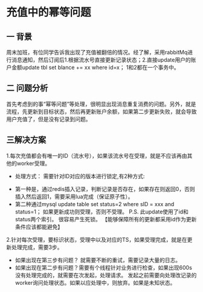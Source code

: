 
# 充值中的幂等问题
## 一 背景
周末加班，有位同学告诉我出现了充值被翻倍的情况。经了解，采用rabbitMq进行消息通知，然后订阅后1.根据流水号直接更新记录状态；2.直接update用户的账户金额update tbl set blance += xx where id=x； 1和2都在一个事务中。

## 二 问题分析
首先考虑到的事“幂等问题”等处理，很明显出现消息重复消费的问题。另外，就是流程，先更新到目标状态，然后再更新账户余额，如果第二步更新失败，就会导致用户充值了，但是没有记录到问题。

## 三解决方案
1.每次充值都会有唯一的ID（流水号），如果该流水号在受理，就是不应该再由其他的worker受理。
* 处理方式： 需要针对ID对应的版本进行锁定,有2种方式:
+ 第一种是，通过redis插入记录，判断记录是否存在，如果存在则返回0，否则插入然后返回1，需要采用lua完成（保证原子性）。 
+ 第二种通过mysql update table set status=2 where sID = xxx and status=1； 如果更新成功则受理，否则不受理。 
P.S. 此update使用了id和status两个索引。 很容易产生死锁。 【能够保障所有的更新都采用id作为更新条件应该都能避免】

2.针对每次受理，要标识状态，受理中以及对应的TS，如果受理完成，就是在更新处理完成，需要3步。
* 如果出现在第三步有问题？ 就需要不断的重试，需要记录大量的日志。
* 如果出现在第二步有问题？需要有个线程针对业务进行检查，如果出现600s没有处理完成的，就需要在次发起，处理请求。 发起之前需要向处理改记录的worker询问处理状态。如果以应处理中，则放弃。如果是未知状态。
